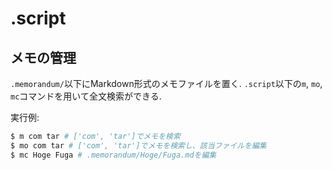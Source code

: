 .script
=======




## メモの管理
`.memorandum/`以下にMarkdown形式のメモファイルを置く.
`.script`以下の`m`, `mo`, `mc`コマンドを用いて全文検索ができる.

実行例:
```sh
$ m com tar # ['com', 'tar']でメモを検索
$ mo com tar # ['com', 'tar']でメモを検索し、該当ファイルを編集
$ mc Hoge Fuga # .memorandum/Hoge/Fuga.mdを編集
```
